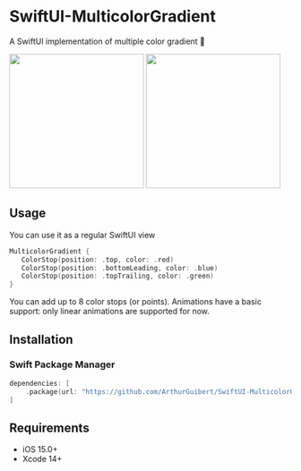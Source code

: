# SwiftUI-MulticolorGradient
A SwiftUI implementation of multiple color gradient 🌈

<img src="https://user-images.githubusercontent.com/6124571/236790059-f93b820f-512e-4989-9529-bfbeff821cc4.PNG" width="240" /> <img src="https://user-images.githubusercontent.com/6124571/236790100-a88fe30e-9143-4ee6-b8ee-0e3462551ae6.gif" width="240" />

## Usage
You can use it as a regular SwiftUI view
 ```swift
MulticolorGradient {
    ColorStop(position: .top, color: .red)
    ColorStop(position: .bottomLeading, color: .blue)
    ColorStop(position: .topTrailing, color: .green)
}
```
   
You can add up to 8 color stops (or points). Animations have a basic support: only linear animations are supported for now. 

## Installation

### Swift Package Manager

```swift
dependencies: [
    .package(url: "https://github.com/ArthurGuibert/SwiftUI-MulticolorGradient.git")
]
```

## Requirements

* iOS 15.0+
* Xcode 14+
